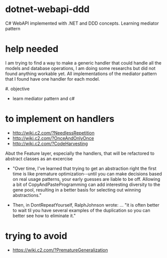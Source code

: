 # dotnet-webapi-ddd
C# WebAPI implemented with .NET and DDD concepts.
Learning mediator pattern

# help needed
I am trying to find a way to make a generic handler that could handle all the models and database operations, I am doing some researchs but did not found anything workable yet. All implementations of the mediator pattern that I found have one handler for each model.

#. objective
- learn mediator pattern and c#

# to implement on handlers
- http://wiki.c2.com/?NeedlessRepetition
- http://wiki.c2.com/?OnceAndOnlyOnce
- http://wiki.c2.com/?CodeHarvesting

Abut the Feature layer, especially the handlers, that will be refactored to abstract classes as an excercise

- "Over time, I've learned that trying to get an abstraction right the first time is like premature optimization--until you can make decisions based on real usage patterns, your early guesses are liable to be off. Allowing a bit of CopyAndPasteProgramming can add interesting diversity to the gene pool, resulting in a better basis for selecting out winning abstractions."

- Then, in DontRepeatYourself, RalphJohnson wrote: ... "it is often better to wait til you have several examples of the duplication so you can better see how to eliminate it."

# trying to avoid
- https://wiki.c2.com/?PrematureGeneralization
